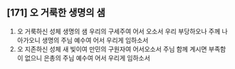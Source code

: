 ## [171] 오 거룩한 생명의 샘

1) 오 거룩하신 성체 생명의 샘 우리의 구세주여 어서 오소서 우리 부당하오나 주께 나아가오니 생명의 주님 예수여 어서 우리게 임하소서  
2) 오 지존하신 성체 새 빛이여 만민의 구원자여 어서오소서 주님 함께 계시면 부족함이 없으니 은총의 주님 예수여 어서 우리게 임하소서
